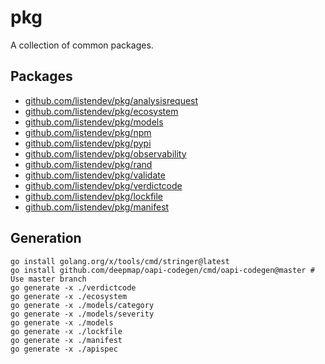 # pkg

A collection of common packages.

## Packages

- [github.com/listendev/pkg/analysisrequest](/analysisrequest)
- [github.com/listendev/pkg/ecosystem](/ecosystem)
- [github.com/listendev/pkg/models](/models)
- [github.com/listendev/pkg/npm](/npm)
- [github.com/listendev/pkg/pypi](/pypi)
- [github.com/listendev/pkg/observability](/observability)
- [github.com/listendev/pkg/rand](/rand)
- [github.com/listendev/pkg/validate](/validate)
- [github.com/listendev/pkg/verdictcode](/verdictcode)
- [github.com/listendev/pkg/lockfile](/lockfile)
- [github.com/listendev/pkg/manifest](/manifest)

## Generation

```
go install golang.org/x/tools/cmd/stringer@latest
go install github.com/deepmap/oapi-codegen/cmd/oapi-codegen@master # Use master branch
go generate -x ./verdictcode
go generate -x ./ecosystem
go generate -x ./models/category
go generate -x ./models/severity
go generate -x ./models
go generate -x ./lockfile
go generate -x ./manifest
go generate -x ./apispec
```

